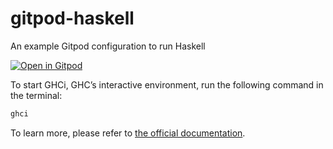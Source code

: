 # gitpod-haskell

An example Gitpod configuration to run Haskell

[![Open in Gitpod](https://gitpod.io/button/open-in-gitpod.svg)](https://gitpod.io/#https://github.com/mikenikles/github-haskell)

To start GHCi, GHC’s interactive environment, run the following command in the terminal:

```bash
ghci
```

To learn more, please refer to [the official documentation](https://downloads.haskell.org/~ghc/latest/docs/html/users_guide/ghci.html).

